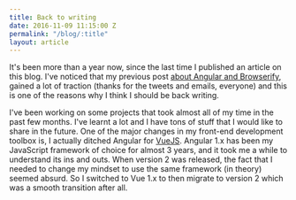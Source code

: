 ```yaml
---
title: Back to writing
date: 2016-11-09 11:15:00 Z
permalink: "/blog/:title"
layout: article
---
```


It's been more than a year now, since the last time I published an article on this blog. I've noticed that my previous post [about Angular and Browserify](http://omarfouad.com/blog/2015/03/21/advanced-angularjs-structure-with-gulp-node-and-browserify/), gained a lot of traction (thanks for the tweets and emails, everyone) and this is one of the reasons why I think I should be back writing. 

I've been working on some projects that took almost all of my time in the past few months. I've learnt a lot and I have tons of stuff that I would like to share in the future. One of the major changes in my front-end development toolbox is, I actually ditched Angular for [VueJS](http://vuejs.org). Angular 1.x has been my JavaScript framework of choice for almost 3 years, and it took me a while to understand its ins and outs. When version 2 was released, the fact that I needed to change my mindset to use the same framework (in theory) seemed absurd. So I switched to Vue 1.x to then migrate to version 2 which was a smooth transition after all. 